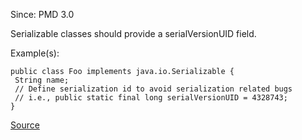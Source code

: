 Since: PMD 3.0

Serializable classes should provide a serialVersionUID field.

Example(s):
```
public class Foo implements java.io.Serializable {
 String name;
 // Define serialization id to avoid serialization related bugs
 // i.e., public static final long serialVersionUID = 4328743;
}
```

[Source](https://pmd.github.io/pmd-5.5.4/pmd-java/rules/java/javabeans.html#MissingSerialVersionUID)
